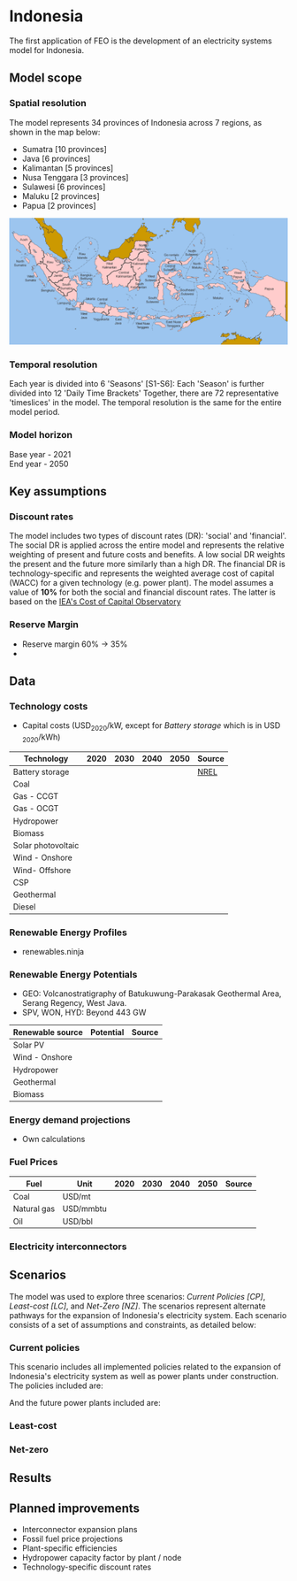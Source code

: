 # Indonesia

The first application of FEO is the development of an electricity systems model 
for Indonesia. 

## Model scope

### Spatial resolution
The model represents 34 provinces of Indonesia across 7 regions, as shown in the map below:
 - Sumatra [10 provinces]
 - Java [6 provinces]
 - Kalimantan [5 provinces]
 - Nusa Tenggara [3 provinces]
 - Sulawesi [6 provinces]
 - Maluku [2 provinces]
 - Papua [2 provinces]

![IDN-Provinces](figures/Indonesia_provinces_english.png "IDN-Provinces")

### Temporal resolution
Each year is divided into 6 'Seasons' [S1-S6]: 
Each 'Season' is further divided into 12 'Daily Time Brackets' 
Together, there are 72 representative 'timeslices' in the model. The temporal resolution is the same for the entire model period. 


### Model horizon
Base year - 2021 \
End year - 2050

## Key assumptions

### Discount rates
The model includes two types of discount rates (DR): 'social' and 'financial'. 
The social DR is applied across the entire model and represents the relative 
weighting of present and future costs and benefits. A low social DR weights the present and the future more similarly than a high DR. The financial DR is technology-specific and represents the weighted average cost of capital (WACC) for a given technology (e.g. power plant). The model assumes a value of **10%** for both the social and financial discount rates. The latter is based on the [IEA's Cost of Capital Observatory](https://www.iea.org/data-and-statistics/data-tools/cost-of-capital-observatory)

### Reserve Margin

- Reserve margin 60% -> 35%
- 

## Data
### Technology costs

- Capital costs (USD<sub>2020</sub>/kW, except for *Battery storage* which is in USD <sub>2020</sub>/kWh)

| Technology          | 2020    | 2030    | 2040    | 2050    | Source  |
|---------------------|---------|---------|---------|---------|---------|
| Battery storage	  |         |         |         |         | [NREL](https://www.nrel.gov/docs/fy21osti/79236.pdf, 'NREL')  |
| Coal                |         |         |         |         |         |
| Gas - CCGT            |         |         |         |         |         |
| Gas - OCGT            |         |         |         |         |         |
| Hydropower          |         |         |         |         |         |
| Biomass             |         |         |         |         |         |
| Solar photovoltaic |         |         |         |         |         |
| Wind - Onshore          |         |         |         |         |         |
| Wind- Offshore          |         |         |         |         |         |
| CSP          |         |         |         |         |         |
| Geothermal          |         |         |         |         |         |
| Diesel          |         |         |         |         |         |


### Renewable Energy Profiles

- renewables.ninja

### Renewable Energy Potentials

- GEO: Volcanostratigraphy of Batukuwung-Parakasak Geothermal
Area, Serang Regency, West Java. 
- SPV, WON, HYD: Beyond 443 GW

| Renewable source  | Potential | Source    |
|-------------------|-----------|-----------|
| Solar PV          |           |           |
| Wind - Onshore    |           |           |
| Hydropower        |           |           |
| Geothermal        |           |           |
| Biomass           |           |           |

### Energy demand projections

- Own calculations

### Fuel Prices


| Fuel          |Unit       | 2020    | 2030    | 2040    | 2050    | Source  |
|---------------|-----------|---------|---------|---------|---------|---------|
| Coal	        | USD/mt    |         |         |         |         |         |
| Natural gas   | USD/mmbtu |         |         |         |         |         |
| Oil           | USD/bbl   |         |         |         |         |         |

### Electricity interconnectors


## Scenarios

The model was used to explore three scenarios: *Current Policies [CP]*, 
*Least-cost [LC]*, and *Net-Zero [NZ]*. The scenarios represent alternate 
pathways for the expansion of Indonesia's electricity system. Each scenario 
consists of a set of assumptions and constraints, as detailed below:

### Current policies

This scenario includes all implemented policies related to the expansion of 
Indonesia's electricity system as well as power plants under construction. 
The policies included are: 

And the future power plants included are:

### Least-cost


### Net-zero


## Results


## Planned improvements

- Interconnector expansion plans
- Fossil fuel price projections
- Plant-specific efficiencies
- Hydropower capacity factor by plant / node
- Technology-specific discount rates

